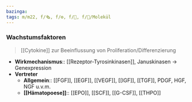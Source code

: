 ```yaml
---
bazinga: 
tags: m/m22, f/🗞️, f/⚙️, f/🧪, f/🧪/Molekül
---
```

### Wachstumsfaktoren
> [[Cytokine]] zur Beeinflussung von Proliferation/Differenzierung
- **Wirkmechanismus**:: [[Rezeptor-Tyrosinkinasen]], Januskinasen → Genexpression
- **Vertreter**
	- **Allgemein**:: [[FGF]], [[EGF]], [[VEGF]], [[IGF]], [[TGF]], PDGF, HGF, NGF u.v.m.
	- **[[Hämatopoese]]**:: [[EPO]], [[SCF]], [[G-CSF]], [[THPO]]